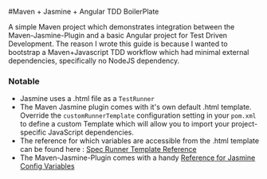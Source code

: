 #Maven + Jasmine + Angular TDD BoilerPlate

A simple Maven project which demonstrates integration between the Maven-Jasmine-Plugin and a basic Angular project for Test Driven Development.
The reason I wrote this guide is because I wanted to bootstrap a Maven+Javascript TDD workflow which had minimal external dependencies, specifically no NodeJS dependency. 

### Notable
  * Jasmine uses a .html file as a `TestRunner`
  * The Maven Jasmine plugin comes with it's own default .html template. Override the `customRunnerTemplate` configuration setting in your `pom.xml` to define a custom Template which will allow you to import your project-specific JavaScript dependencies. 
  * The reference for which variables are accessible from the .html template can be found here : [Spec Runner Template Reference](http://searls.github.io/jasmine-maven-plugin/spec-runner-templates.html)
  * The Maven-Jasmine-Plugin comes with a handy [Reference for Jasmine Config Variables](https://searls.github.io/jasmine-maven-plugin/test-mojo.html)
